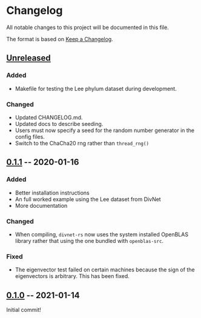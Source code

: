 # Changelog

All notable changes to this project will be documented in this file.

The format is based on [Keep a Changelog](https://keepachangelog.com/en/1.0.0/).

## [Unreleased]

### Added 

- Makefile for testing the Lee phylum dataset during development.

### Changed

- Updated CHANGELOG.md.
- Updated docs to describe seeding.
- Users must now specify a seed for the random number generator in the config files.
- Switch to the ChaCha20 rng rather than `thread_rng()`

## [0.1.1] -- 2020-01-16

### Added 

- Better installation instructions
- An full worked example using the Lee dataset from DivNet
- More documentation

### Changed

- When compiling, `divnet-rs` now uses the system installed OpenBLAS library rather that using the one bundled with `openblas-src`.

### Fixed

- The eigenvector test failed on certain machines because the sign of the eigenvectors is arbitrary.  This has been fixed.

## [0.1.0] -- 2021-01-14

Initial commit!


[Unreleased]: https://github.com/mooreryan/divnet-rs/compare/v0.1.1...HEAD
[0.1.1]: https://github.com/mooreryan/divnet-rs/compare/v0.1.0...v0.1.1
[0.1.0]: https://github.com/mooreryan/divnet-rs/releases/tag/v0.1.0
